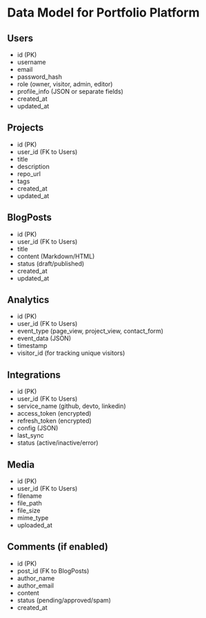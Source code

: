 # Data Model for Portfolio Platform

## Users
- id (PK)
- username
- email
- password_hash
- role (owner, visitor, admin, editor)
- profile_info (JSON or separate fields)
- created_at
- updated_at

## Projects
- id (PK)
- user_id (FK to Users)
- title
- description
- repo_url
- tags
- created_at
- updated_at

## BlogPosts
- id (PK)
- user_id (FK to Users)
- title
- content (Markdown/HTML)
- status (draft/published)
- created_at
- updated_at

## Analytics
- id (PK)
- user_id (FK to Users)
- event_type (page_view, project_view, contact_form)
- event_data (JSON)
- timestamp
- visitor_id (for tracking unique visitors)

## Integrations
- id (PK)
- user_id (FK to Users)
- service_name (github, devto, linkedin)
- access_token (encrypted)
- refresh_token (encrypted)
- config (JSON)
- last_sync
- status (active/inactive/error)

## Media
- id (PK)
- user_id (FK to Users)
- filename
- file_path
- file_size
- mime_type
- uploaded_at

## Comments (if enabled)
- id (PK)
- post_id (FK to BlogPosts)
- author_name
- author_email
- content
- status (pending/approved/spam)
- created_at
